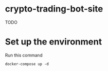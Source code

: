 # crypto-trading-bot-site

TODO

# Set up the environment

Run this command

```
docker-compose up -d
```



